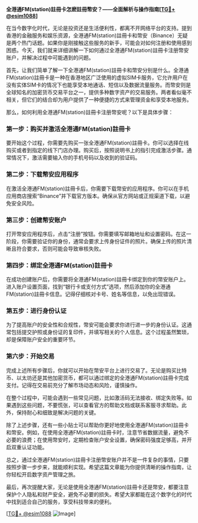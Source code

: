 **全港通FM(station)註冊卡怎麽註冊幣安？——全面解析与操作指南[[TG💪+ @esim1088](https://t.me/s/esim1088)]**

在当今数字化时代，无论是投资还是生活便利性，都离不开网络平台的支持。提到香港的金融服务和娱乐资源，全港通FM(station)註冊卡和幣安（Binance）无疑是两个热门话题。如果你是刚接触这些服务的新手，可能会对如何注册和使用感到困惑。今天，我们就来详细讲解一下如何通过全港通FM(station)註冊卡注册幣安账户，并解决过程中可能遇到的问题。

首先，让我们简单了解一下全港通FM(station)註冊卡和幣安分别是什么。全港通FM(station)註冊卡是一种在香港地区广泛使用的虚拟SIM卡服务，它允许用户在没有实体SIM卡的情况下也能享受本地通话、短信以及数据流量服务。而幣安则是全球知名的加密货币交易平台之一，提供多种数字资产的交易服务。两者看似毫不相关，但它们的结合却为用户提供了一种便捷的方式来管理资金和享受本地服务。

那么，如何利用全港通FM(station)註冊卡注册幣安呢？以下是具体步骤：

### **第一步：购买并激活全港通FM(station)註冊卡**
要开始这个过程，你需要先购买一张全港通FM(station)註冊卡。你可以选择在线购买或者到指定的线下门店办理。购买后，按照说明书上的指引完成激活步骤。通常情况下，激活需要输入你的手机号码以及收到的验证码。

### **第二步：下载幣安应用程序**
在激活全港通FM(station)註冊卡后，你需要下载幣安的应用程序。你可以在手机应用商店搜索“Binance”并下载官方版本。确保从官方网站或正规渠道下载，以避免安全风险。

### **第三步：创建幣安账户**
打开幣安应用程序后，点击“注册”按钮。你需要填写邮箱地址和设置密码。在这一阶段，你需要验证你的身份，通常会要求上传身份证件的照片。确保上传的照片清晰且符合要求，否则可能会导致审核失败。

### **第四步：绑定全港通FM(station)註冊卡**
在成功创建账户后，你需要将全港通FM(station)註冊卡绑定到你的幣安账户上。进入账户设置页面，找到“银行卡或支付方式”选项，然后添加你的全港通FM(station)註冊卡信息。记得仔细核对卡号、姓名等信息，以免出现错误。

### **第五步：进行身份认证**
为了提高账户的安全性和合规性，幣安可能会要求你进行进一步的身份认证。这通常包括提交护照或身份证的复印件，并填写相关的个人信息。这个过程虽然繁琐，却是保障账户安全的重要环节。

### **第六步：开始交易**
完成上述所有步骤后，你就可以开始在幣安平台上进行交易了。无论是购买比特币、以太坊还是其他加密货币，都可以通过绑定的全港通FM(station)註冊卡完成支付。记得在交易前充分了解市场动态和风险，谨慎操作。

在整个过程中，可能会遇到一些常见问题，比如激活码无法接收、绑定失败等。如果遇到这些问题，不要慌张，可以查看官方的帮助文档或联系客服寻求帮助。此外，保持耐心和细致是解决问题的关键。

除了上述步骤，还有一些小贴士可以帮助你更好地使用全港通FM(station)註冊卡和幣安。例如，在使用全港通FM(station)註冊卡时，注意节省数据流量，避免不必要的浪费；在使用幣安时，定期检查账户安全设置，确保密码强度足够高，并开启双重认证功能。

总之，通过全港通FM(station)註冊卡注册幣安账户并不是一件复杂的事情，只要按照步骤一步步来，就能顺利实现。希望这篇文章能为你提供清晰的操作指南，让你轻松开启数字资产管理之旅。

最后，再次提醒大家，无论是使用全港通FM(station)註冊卡还是幣安，都要注意保护个人隐私和财产安全，避免不必要的损失。希望大家都能在这个数字化的时代中找到适合自己的服务，享受科技带来的便利。

[[TG💪+ @esim1088](https://t.me/s/esim1088) ![Image](https://i.postimg.cc/4NQfJmqS/Snipaste-2025-05-13-00-14-12.png)]